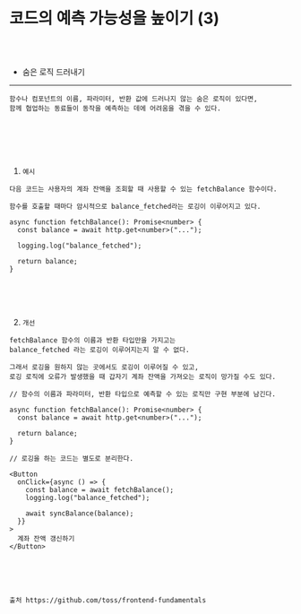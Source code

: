 # 코드의 예측 가능성을 높이기 (3)

<br />
<br />

* 숨은 로직 드러내기
---

```
함수나 컴포넌트의 이름, 파라미터, 반환 값에 드러나지 않는 숨은 로직이 있다면,
함께 협업하는 동료들이 동작을 예측하는 데에 어려움을 겪을 수 있다.
```

<br />
<br />
<br />
<br />

1. `예시`

```
다음 코드는 사용자의 계좌 잔액을 조회할 때 사용할 수 있는 fetchBalance 함수이다.

함수를 호출할 때마다 암시적으로 balance_fetched라는 로깅이 이루어지고 있다.
```

```tsx
async function fetchBalance(): Promise<number> {
  const balance = await http.get<number>("...");

  logging.log("balance_fetched");

  return balance;
}
```

<br />
<br />
<br />

2. `개선`

```
fetchBalance 함수의 이름과 반환 타입만을 가지고는
balance_fetched 라는 로깅이 이루어지는지 알 수 없다.

그래서 로깅을 원하지 않는 곳에서도 로깅이 이루어질 수 있고,
로깅 로직에 오류가 발생했을 때 갑자기 계좌 잔액을 가져오는 로직이 망가질 수도 있다.
```

```tsx
// 함수의 이름과 파라미터, 반환 타입으로 예측할 수 있는 로직만 구현 부분에 남긴다.

async function fetchBalance(): Promise<number> {
  const balance = await http.get<number>("...");

  return balance;
}
```

```tsx
// 로깅을 하는 코드는 별도로 분리한다.

<Button
  onClick={async () => {
    const balance = await fetchBalance();
    logging.log("balance_fetched");

    await syncBalance(balance);
  }}
>
  계좌 잔액 갱신하기
</Button>
```

<br />
<br />
<br />

```
출처 https://github.com/toss/frontend-fundamentals
```
